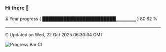 ### Hi there 👋

⏳ Year progress { ████████████████████████▁▁▁▁▁▁ } 80.62 %

---

⏰ Updated on Wed, 22 Oct 2025 06:30:04 GMT

![Progress Bar CI](https://github.com/liununu/liununu/workflows/Progress%20Bar%20CI/badge.svg)

